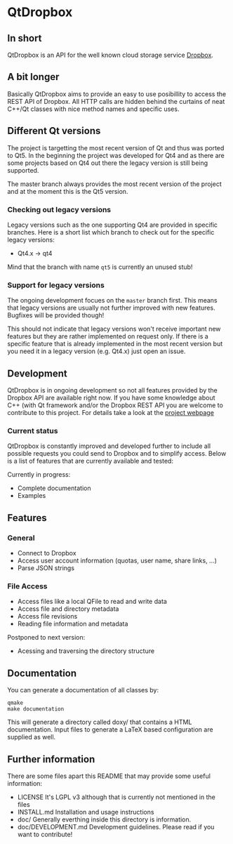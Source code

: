# QtDropbox

## In short
QtDropbox is an API for the well known cloud storage service [Dropbox](http://www.dropbox.com).

## A bit longer
Basically QtDropbox aims to provide an easy to use posibillity to access the REST API of
Dropbox. All HTTP calls are hidden behind the curtains of neat C++/Qt classes with nice 
method names and specific uses.

## Different Qt versions
The project is targetting the most recent version of Qt and thus was ported to Qt5. In the
beginning the project was developed for Qt4 and as there are some projects based on Qt4 
out there the legacy version is still being supported.

The master branch always provides the most recent version of the project and at the moment
this is the Qt5 version.

### Checking out legacy versions
Legacy versions such as the one supporting Qt4 are provided in specific branches. Here is a
short list which branch to check out for the specific legacy versions:

* Qt4.x -> qt4

Mind that the branch with name `qt5` is currently an unused stub!

### Support for legacy versions
The ongoing development focues on the `master` branch first. This means that legacy versions 
are usually not further improved with new features. Bugfixes will be provided though!

This should not indicate that legacy versions won't receive important new features but they 
are rather implemented on request only. If there is a specific feature that is already 
implemented in the most recent version but you need it in a legacy version (e.g. Qt4.x) 
just open an issue.

## Development
QtDropbox is in ongoing development so not all features provided by the Dropbox API are available
right now. If you have some knowledge about C++ (with Qt framework and/or the Dropbox REST API you
are welcome to contribute to this project. For details take a look at the 
[project webpage](http://lycis.github.com/QtDropbox/)

### Current status
QtDropbox is constantly improved and developed further to include all possible requests you could
send to Dropbox and to simplify access. Below is a list of features that are currently available and
tested:

Currently in progress:
* Complete documentation
* Examples

## Features
### General
* Connect to Dropbox
* Access user account information (quotas, user name, share links, ...)
* Parse JSON strings

### File Access
* Access files like a local QFile to read and write data
* Access file and directory metadata
* Access file revisions
* Reading file information and metadata

Postponed to next version:
* Acessing and traversing the directory structure

## Documentation
You can generate a documentation of all classes by:
    
    qmake
    make documentation

This will generate a directory called doxy/ that contains a HTML documentation. Input files
to generate a LaTeX based configuration are supplied as well.

## Further information
There are some files apart this README that may provide some useful information:

* LICENSE
  It's LGPL v3 although that is currently not mentioned in the files
* INSTALL.md
  Installation and usage instructions
* doc/
  Generally everthing inside this directory is information.
* doc/DEVELOPMENT.md
  Development guidelines. Please read if you want to contribute!
